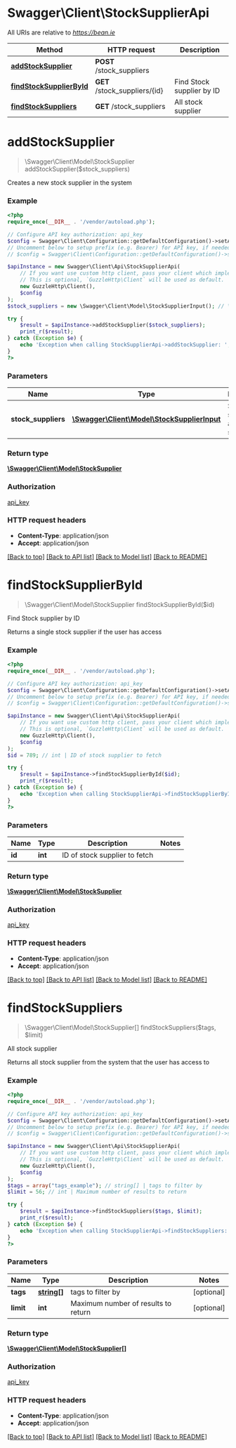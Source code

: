# Swagger\Client\StockSupplierApi

All URIs are relative to *https://bean.ie*

Method | HTTP request | Description
------------- | ------------- | -------------
[**addStockSupplier**](StockSupplierApi.md#addStockSupplier) | **POST** /stock_suppliers | 
[**findStockSupplierById**](StockSupplierApi.md#findStockSupplierById) | **GET** /stock_suppliers/{id} | Find Stock supplier by ID
[**findStockSuppliers**](StockSupplierApi.md#findStockSuppliers) | **GET** /stock_suppliers | All stock supplier


# **addStockSupplier**
> \Swagger\Client\Model\StockSupplier addStockSupplier($stock_suppliers)



Creates a new stock supplier in the system

### Example
```php
<?php
require_once(__DIR__ . '/vendor/autoload.php');

// Configure API key authorization: api_key
$config = Swagger\Client\Configuration::getDefaultConfiguration()->setApiKey('ApiKey', 'YOUR_API_KEY');
// Uncomment below to setup prefix (e.g. Bearer) for API key, if needed
// $config = Swagger\Client\Configuration::getDefaultConfiguration()->setApiKeyPrefix('ApiKey', 'Bearer');

$apiInstance = new Swagger\Client\Api\StockSupplierApi(
    // If you want use custom http client, pass your client which implements `GuzzleHttp\ClientInterface`.
    // This is optional, `GuzzleHttp\Client` will be used as default.
    new GuzzleHttp\Client(),
    $config
);
$stock_suppliers = new \Swagger\Client\Model\StockSupplierInput(); // \Swagger\Client\Model\StockSupplierInput | Stock supplier to add to the system

try {
    $result = $apiInstance->addStockSupplier($stock_suppliers);
    print_r($result);
} catch (Exception $e) {
    echo 'Exception when calling StockSupplierApi->addStockSupplier: ', $e->getMessage(), PHP_EOL;
}
?>
```

### Parameters

Name | Type | Description  | Notes
------------- | ------------- | ------------- | -------------
 **stock_suppliers** | [**\Swagger\Client\Model\StockSupplierInput**](../Model/StockSupplierInput.md)| Stock supplier to add to the system |

### Return type

[**\Swagger\Client\Model\StockSupplier**](../Model/StockSupplier.md)

### Authorization

[api_key](../../README.md#api_key)

### HTTP request headers

 - **Content-Type**: application/json
 - **Accept**: application/json

[[Back to top]](#) [[Back to API list]](../../README.md#documentation-for-api-endpoints) [[Back to Model list]](../../README.md#documentation-for-models) [[Back to README]](../../README.md)

# **findStockSupplierById**
> \Swagger\Client\Model\StockSupplier findStockSupplierById($id)

Find Stock supplier by ID

Returns a single stock supplier if the user has access

### Example
```php
<?php
require_once(__DIR__ . '/vendor/autoload.php');

// Configure API key authorization: api_key
$config = Swagger\Client\Configuration::getDefaultConfiguration()->setApiKey('ApiKey', 'YOUR_API_KEY');
// Uncomment below to setup prefix (e.g. Bearer) for API key, if needed
// $config = Swagger\Client\Configuration::getDefaultConfiguration()->setApiKeyPrefix('ApiKey', 'Bearer');

$apiInstance = new Swagger\Client\Api\StockSupplierApi(
    // If you want use custom http client, pass your client which implements `GuzzleHttp\ClientInterface`.
    // This is optional, `GuzzleHttp\Client` will be used as default.
    new GuzzleHttp\Client(),
    $config
);
$id = 789; // int | ID of stock supplier to fetch

try {
    $result = $apiInstance->findStockSupplierById($id);
    print_r($result);
} catch (Exception $e) {
    echo 'Exception when calling StockSupplierApi->findStockSupplierById: ', $e->getMessage(), PHP_EOL;
}
?>
```

### Parameters

Name | Type | Description  | Notes
------------- | ------------- | ------------- | -------------
 **id** | **int**| ID of stock supplier to fetch |

### Return type

[**\Swagger\Client\Model\StockSupplier**](../Model/StockSupplier.md)

### Authorization

[api_key](../../README.md#api_key)

### HTTP request headers

 - **Content-Type**: application/json
 - **Accept**: application/json

[[Back to top]](#) [[Back to API list]](../../README.md#documentation-for-api-endpoints) [[Back to Model list]](../../README.md#documentation-for-models) [[Back to README]](../../README.md)

# **findStockSuppliers**
> \Swagger\Client\Model\StockSupplier[] findStockSuppliers($tags, $limit)

All stock supplier

Returns all stock supplier from the system that the user has access to

### Example
```php
<?php
require_once(__DIR__ . '/vendor/autoload.php');

// Configure API key authorization: api_key
$config = Swagger\Client\Configuration::getDefaultConfiguration()->setApiKey('ApiKey', 'YOUR_API_KEY');
// Uncomment below to setup prefix (e.g. Bearer) for API key, if needed
// $config = Swagger\Client\Configuration::getDefaultConfiguration()->setApiKeyPrefix('ApiKey', 'Bearer');

$apiInstance = new Swagger\Client\Api\StockSupplierApi(
    // If you want use custom http client, pass your client which implements `GuzzleHttp\ClientInterface`.
    // This is optional, `GuzzleHttp\Client` will be used as default.
    new GuzzleHttp\Client(),
    $config
);
$tags = array("tags_example"); // string[] | tags to filter by
$limit = 56; // int | Maximum number of results to return

try {
    $result = $apiInstance->findStockSuppliers($tags, $limit);
    print_r($result);
} catch (Exception $e) {
    echo 'Exception when calling StockSupplierApi->findStockSuppliers: ', $e->getMessage(), PHP_EOL;
}
?>
```

### Parameters

Name | Type | Description  | Notes
------------- | ------------- | ------------- | -------------
 **tags** | [**string[]**](../Model/string.md)| tags to filter by | [optional]
 **limit** | **int**| Maximum number of results to return | [optional]

### Return type

[**\Swagger\Client\Model\StockSupplier[]**](../Model/StockSupplier.md)

### Authorization

[api_key](../../README.md#api_key)

### HTTP request headers

 - **Content-Type**: application/json
 - **Accept**: application/json

[[Back to top]](#) [[Back to API list]](../../README.md#documentation-for-api-endpoints) [[Back to Model list]](../../README.md#documentation-for-models) [[Back to README]](../../README.md)

